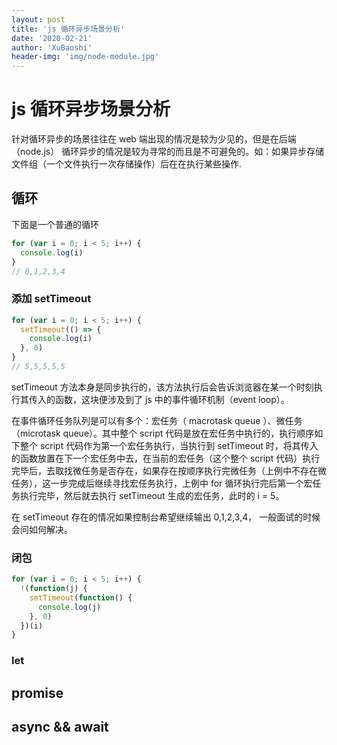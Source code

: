 ```yaml
---
layout: post
title: 'js 循环异步场景分析'
date: '2020-02-21'
author: 'XuBaoshi'
header-img: 'img/node-module.jpg'
---
```


# js 循环异步场景分析

针对循环异步的场景往往在 web 端出现的情况是较为少见的，但是在后端（node.js） 循环异步的情况是较为寻常的而且是不可避免的。如：如果异步存储文件组（一个文件执行一次存储操作）后在在执行某些操作.

## 循环

下面是一个普通的循环

```javascript
for (var i = 0; i < 5; i++) {
  console.log(i)
}
// 0,1,2,3,4
```

### 添加 setTimeout

```javascript
for (var i = 0; i < 5; i++) {
  setTimeout(() => {
    console.log(i)
  }, 0)
}
// 5,5,5,5,5
```

setTimeout 方法本身是同步执行的，该方法执行后会告诉浏览器在某一个时刻执行其传入的函数，这块便涉及到了 js 中的事件循环机制（event loop）。

在事件循环任务队列是可以有多个：宏任务（ macrotask queue ）、微任务（microtask queue）。其中整个 script 代码是放在宏任务中执行的，执行顺序如下整个 script 代码作为第一个宏任务执行，当执行到 setTimeout 时，将其传入的函数放置在下一个宏任务中去，在当前的宏任务（这个整个 script 代码）执行完毕后，去取找微任务是否存在，如果存在按顺序执行完微任务（上例中不存在微任务），这一步完成后继续寻找宏任务执行，上例中 for 循环执行完后第一个宏任务执行完毕，然后就去执行 setTimeout 生成的宏任务，此时的 i = 5。

在 setTimeout 存在的情况如果控制台希望继续输出 0,1,2,3,4， 一般面试的时候会问如何解决。

### 闭包

```javascript
for (var i = 0; i < 5; i++) {
  !(function(j) {
    setTimeout(function() {
      console.log(j)
    }, 0)
  })(i)
}
```

### let

## promise

## async && await
